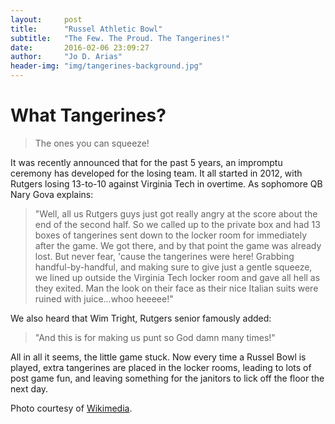 ```yaml
---
layout:     post
title:      "Russel Athletic Bowl"
subtitle:   "The Few. The Proud. The Tangerines!"
date:       2016-02-06 23:09:27
author:     "Jo D. Arias"
header-img: "img/tangerines-background.jpg"
---
```

<h1 class="section-heading">What Tangerines?</h1>

>The ones you can squeeze!

It was recently announced that for the past 5 years, an impromptu ceremony has developed for the losing team.  It all started in 2012, with Rutgers losing 13-to-10 against Virginia Tech in overtime.  As sophomore QB Nary Gova explains:

>"Well, all us Rutgers guys just got really angry at the score about the end of the second half.  So we called up to the private box and had 13 boxes of tangerines sent down to the locker room for immediately after the game.  We got there, and by that point the game was already lost.  But never fear, 'cause the tangerines were here!  Grabbing handful-by-handful, and making sure to give just a gentle squeeze, we lined up outside the Virginia Tech locker room and gave all hell as they exited.  Man the look on their face as their nice Italian suits were ruined with juice...whoo heeeee!"  

We also heard that Wim Tright, Rutgers senior famously added:
>"And this is for making us punt so God damn many times!"

All in all it seems, the little game stuck.  Now every time a Russel Bowl is played, extra tangerines are placed in the locker rooms, leading to lots of post game fun, and leaving something for the janitors to lick off the floor the next day.

Photo courtesy of [Wikimedia](https://upload.wikimedia.org/wikipedia/commons/c/c3/Doug_Baldwin_Super_Bowl_XLVIII_pregame.jpg).